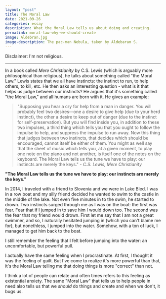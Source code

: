 ```yaml
---
layout: "post"
title: The Moral Law
date: 2021-09-26
categories: essay
description: What the Moral Law tells us about doing and creating.
permalink: moral-law-why-we-should-create
image: Aldebran.jpg
image-description: The pac-man Nebula, taken by Aldebaran S.
---
```


Disclaimer: I'm not religious.

---
In a book called *Mere Christianity* by C.S. Lewis (which is arguably more philosophical than religious), he talks about something called "the Moral Law." Lewis states that we all have instincts: the instinct to run, to help others, to kill, etc. He then asks an interesting question - what is it that helps us judge between our instincts? He argues that it's something called "the Moral Law," and all humans are born with it. He gives an example:

>"Supposing you hear a cry for help from a man in danger. You will probably feel two desires—one a desire to give help (due to your herd instinct), the other a desire to keep out of danger (due to the instinct for self-preservation). But you will find inside you, in addition to these two impulses, a third thing which tells you that you ought to follow the impulse to help, and suppress the impulse to run away. Now this thing that judges between two instincts, that decides which should be encouraged, cannot itself be either of them. You might as well say that the sheet of music which tells you, at a given moment, to play one note on the piano and not another, is itself one of the notes on the keyboard. The Moral Law tells us the tune we have to play: our instincts are merely the keys." - *C.S. Lewis, Mere Christianity*

**"The Moral Law tells us the tune we have to play: our instincts are merely the keys."**

In 2014, I traveled with a friend to Slovenia and we were in Lake Bled. I was in a row boat and my silly friend decided he wanted to swim to the castle in the middle of the lake. Not even five minutes in to the swim, he started to drown. Two instincts surged through me as I was on the boat: the first was fear. Fear that if I jumped in to save him I would down too. The second was the fear that my friend would drown. First let me say that I am not a great swimmer, and so, I naturally hesitated jumping in (which you can't blame me for), but nonethless, I jumped into the water. Somehow, with a ton of luck, I managed to get him back to the boat.

I still remember the feeling that I felt before jumping into the water: an uncomfortable, but powerful pull.

I actually have the same feeling when I procrastinate. At first, I thought it was the feeling of guilt. But I've come to realize it's more powerful than that, it's the Moral Law telling me that doing things is more "correct" than not.

I think a lot of people can relate and often times refers to this feeling as existential anxiety. The same "Moral Law" that tells us to help people in need also tells us that we *should* do things and create and when we don't, it bugs us.
